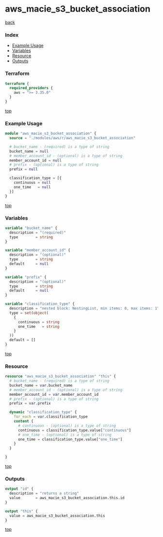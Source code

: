 # aws_macie_s3_bucket_association

[back](../aws.md)

### Index

- [Example Usage](#example-usage)
- [Variables](#variables)
- [Resource](#resource)
- [Outputs](#outputs)

### Terraform

```terraform
terraform {
  required_providers {
    aws = ">= 3.35.0"
  }
}
```

[top](#index)

### Example Usage

```terraform
module "aws_macie_s3_bucket_association" {
  source = "./modules/aws/r/aws_macie_s3_bucket_association"

  # bucket_name - (required) is a type of string
  bucket_name = null
  # member_account_id - (optional) is a type of string
  member_account_id = null
  # prefix - (optional) is a type of string
  prefix = null

  classification_type = [{
    continuous = null
    one_time   = null
  }]
}
```

[top](#index)

### Variables

```terraform
variable "bucket_name" {
  description = "(required)"
  type        = string
}

variable "member_account_id" {
  description = "(optional)"
  type        = string
  default     = null
}

variable "prefix" {
  description = "(optional)"
  type        = string
  default     = null
}

variable "classification_type" {
  description = "nested block: NestingList, min items: 0, max items: 1"
  type = set(object(
    {
      continuous = string
      one_time   = string
    }
  ))
  default = []
}
```

[top](#index)

### Resource

```terraform
resource "aws_macie_s3_bucket_association" "this" {
  # bucket_name - (required) is a type of string
  bucket_name = var.bucket_name
  # member_account_id - (optional) is a type of string
  member_account_id = var.member_account_id
  # prefix - (optional) is a type of string
  prefix = var.prefix

  dynamic "classification_type" {
    for_each = var.classification_type
    content {
      # continuous - (optional) is a type of string
      continuous = classification_type.value["continuous"]
      # one_time - (optional) is a type of string
      one_time = classification_type.value["one_time"]
    }
  }

}
```

[top](#index)

### Outputs

```terraform
output "id" {
  description = "returns a string"
  value       = aws_macie_s3_bucket_association.this.id
}

output "this" {
  value = aws_macie_s3_bucket_association.this
}
```

[top](#index)